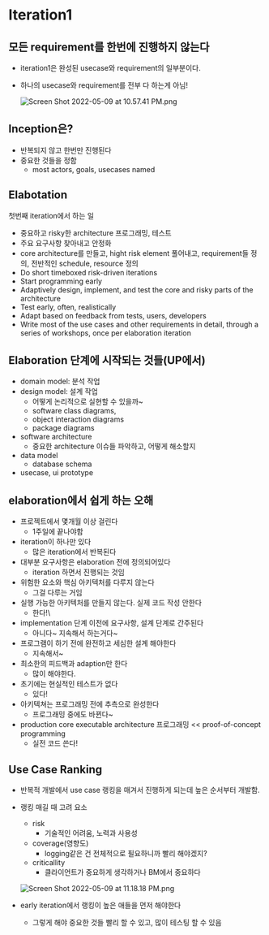 # Iteration1

## 모든 requirement를 한번에 진행하지 않는다

- iteration1은 완성된 usecase와 requirement의 일부분이다.
- 하나의 usecase와 requirement를 전부 다 하는게 아님!
    
    ![Screen Shot 2022-05-09 at 10.57.41 PM.png](Iteration1%20b2fc050cc0234e498d845449b0a93f06/Screen_Shot_2022-05-09_at_10.57.41_PM.png)
    

## Inception은?

- 반복되지 않고 한번만 진행된다
- 중요한 것들을 정함
    - most actors, goals, usecases named

## Elabotation

첫번째 iteration에서 하는 일

- 중요하고 risky한 architecture 프로그래밍, 테스트
- 주요 요구사항 찾아내고 안정화
- core architecture를 만들고, hight risk element 풀어내고, requirement들 정의, 전반적인 schedule, resource 정의
- Do short timeboxed risk-driven iterations
- Start programming early
- Adaptively design, implement, and test the core and risky parts of the architecture
- Test early, often, realistically
- Adapt based on feedback from tests, users, developers
- Write most of the use cases and other requirements in detail, through a series of workshops, once per elaboration iteration

## Elaboration 단계에 시작되는 것들(UP에서)

- domain model: 분석 작업
- design model: 설계 작업
    - 어떻게 논리적으로 실현할 수 있을까~
    - software class diagrams,
    - object interaction diagrams
    - package diagrams
- software architecture
    - 중요한 architecture 이슈들 파악하고, 어떻게 해소할지
- data model
    - database schema
- usecase, ui prototype

## elaboration에서 쉽게 하는 오해

- 프로젝트에서 몇개월 이상 걸린다
    - 1주일에 끝나야함
- iteration이 하나만 있다
    - 많은 iteration에서 반복된다
- 대부분 요구사항은 elaboration 전에 정의되어있다
    - iteration 하면서 진행되는 것임
- 위험한 요소와 핵심 아키텍처를 다루지 않는다
    - 그걸 다루는 거임
- 실행 가능한 아키텍처를 만들지 않는다. 실제 코드 작성 안한다
    - 한다!\
- implementation 단계 이전에 요구사항, 설계 단계로 간주된다
    - 아니다~ 지속해서 하는거다~
- 프로그램이 하기 전에 완전하고 세심한 설계 해야한다
    - 지속해서~
- 최소한의 피드백과 adaption만 한다
    - 많이 해야한다.
- 초기에는 현실적인 테스트가 없다
    - 있다!
- 아키텍쳐는 프로그래밍 전에 추측으로 완성한다
    - 프로그래밍 중에도 바뀐다~
- production core executable architecture 프로그래밍 << proof-of-concept programming
    - 실전 코드 쓴다!
    

## Use Case Ranking

- 반복적 개발에서 use case 랭킹을 매겨서 진행하게 되는데 높은 순서부터 개발함.
- 랭킹 매길 때 고려 요소
    - risk
        - 기술적인 어려움, 노력과 사용성
    - coverage(영향도)
        - logging같은 건 전체적으로 필요하니까 빨리 해야겠지?
    - criticallity
        - 클라이언트가 중요하게 생각하거나 BM에서 중요하다
    
    ![Screen Shot 2022-05-09 at 11.18.18 PM.png](Iteration1%20b2fc050cc0234e498d845449b0a93f06/Screen_Shot_2022-05-09_at_11.18.18_PM.png)
    
- early iteration에서 랭킹이 높은 애들을 먼저 해야한다
    - 그렇게 해야 중요한 것들 빨리 할 수 있고, 많이 테스팅 할 수 있음